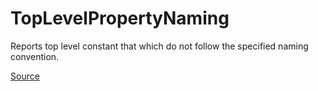 # TopLevelPropertyNaming

Reports top level constant that which do not follow the specified naming convention.


[Source](https://detekt.dev/docs/rules/naming#toplevelpropertynaming)
